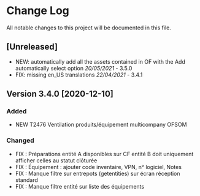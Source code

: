 # Change Log
All notable changes to this project will be documented in this file.

## [Unreleased]
- NEW: automatically add all the assets contained in OF with the Add automatically select option *20/05/2021* - 3.5.0
- FIX: missing en_US translations *22/04/2021* - 3.4.1

## Version 3.4.0 [2020-12-10]

### Added

- NEW T2476 Ventilation produits/équipement multicompany OFSOM

### Changed

- FIX : Préparations entité A disponibles sur CF entité B doit uniquement afficher celles au statut clôturée
- FIX : Équipement : ajouter code inventaire, VPN, n° logiciel, Notes
- FIX : Manque filtre sur entrepots (getentities) sur écran réception standard
- FIX : Manque filtre entité sur liste des équipements


